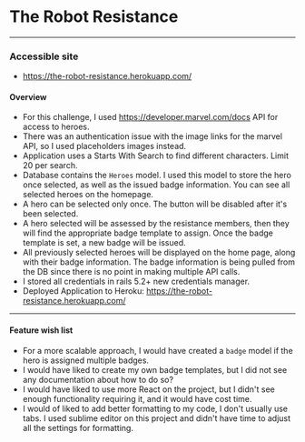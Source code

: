 # The Robot Resistance
---
### Accessible site
- https://the-robot-resistance.herokuapp.com/

#### Overview
  - For this challenge, I used https://developer.marvel.com/docs API for access to heroes.
  - There was an authentication issue with the image links for the marvel API, so I used placeholders images instead.
  - Application uses a Starts With Search to find different characters. Limit 20 per search.
  - Database contains the `Heroes` model. I used this model to store the hero once selected, as well as the issued badge information. You can see all selected heroes on the homepage.
  - A hero can be selected only once. The button will be disabled after it's been selected.
  - A hero selected will be assessed by the resistance members, then they will find the appropriate badge template to assign. Once the badge template is set, a new badge will be issued.
  - All previously selected heroes will be displayed on the home page, along with their badge information. The badge information is being pulled from the DB since there is no point in making multiple API calls. 
  - I stored all credentials in rails 5.2+ new credentials manager.
  - Deployed Application to Heroku: https://the-robot-resistance.herokuapp.com/
***

#### Feature wish list
  - For a more scalable approach, I would have created a `badge` model if the hero is assigned multiple badges.
  - I would have liked to create my own badge templates, but I did not see any documentation about how to do so?
  - I would have liked to use more React on the project, but I didn't see enough functionality requiring it, and it would have cost time.
  - I would of liked to add better formatting to my code, I don't usually use tabs. I used sublime editor on this project and didn't have time to adjust all the settings for formatting.


